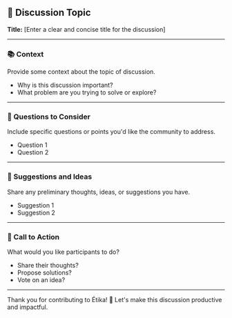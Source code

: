 ## 💬 Discussion Topic

**Title:** [Enter a clear and concise title for the discussion]

---

### 📚 Context

Provide some context about the topic of discussion.  
- Why is this discussion important?  
- What problem are you trying to solve or explore?  

---

### 🤔 Questions to Consider

Include specific questions or points you'd like the community to address.  
- Question 1  
- Question 2  

---

### 🧠 Suggestions and Ideas

Share any preliminary thoughts, ideas, or suggestions you have.  
- Suggestion 1  
- Suggestion 2  

---

### 📣 Call to Action

What would you like participants to do?  
- Share their thoughts?  
- Propose solutions?  
- Vote on an idea?  

---

Thank you for contributing to Étika! 🚀 Let's make this discussion productive and impactful.

